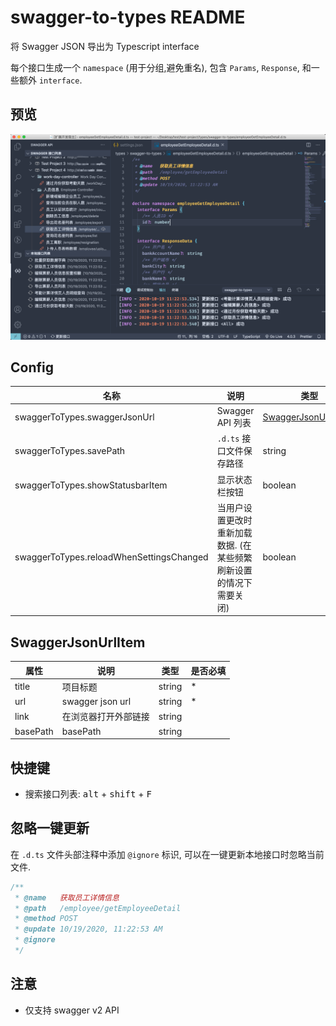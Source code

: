 # swagger-to-types README

将 Swagger JSON 导出为 Typescript interface

每个接口生成一个 `namespace` (用于分组,避免重名), 包含 `Params`,  `Response`, 和一些额外 `interface`.

## 预览
![img](./assets/images/preview.png)

## Config

| 名称                                     | 说明                                                               | 类型                                        | 默认                     |
| ---------------------------------------- | ------------------------------------------------------------------ | ------------------------------------------- | ------------------------ |
| swaggerToTypes.swaggerJsonUrl            | Swagger API 列表                                                   | [SwaggerJsonUrlItem](#SwaggerJsonUrlItem)[] | []                       |
| swaggerToTypes.savePath                  | `.d.ts` 接口文件保存路径                                           | string                                      | 'types/swagger-to-types' |
| swaggerToTypes.showStatusbarItem         | 显示状态栏按钮                                                     | boolean                                     | `true`                   |
| swaggerToTypes.reloadWhenSettingsChanged | 当用户设置更改时重新加载数据. (在某些频繁刷新设置的情况下需要关闭) | boolean                                     | `true`                   |

## SwaggerJsonUrlItem

| 属性     | 说明                 | 类型   | 是否必填 |
| -------- | -------------------- | ------ | -------- |
| title    | 项目标题             | string | *        |
| url      | swagger json url     | string | *        |
| link     | 在浏览器打开外部链接 | string |          |
| basePath | basePath             | string |          |

## 快捷键
- 搜索接口列表: <kbd>alt</kbd> + <kbd>shift</kbd> + <kbd>F</kbd>

## 忽略一键更新
在 `.d.ts` 文件头部注释中添加 `@ignore` 标识, 可以在一键更新本地接口时忽略当前文件.

```ts
/**
 * @name   获取员工详情信息
 * @path   /employee/getEmployeeDetail
 * @method POST
 * @update 10/19/2020, 11:22:53 AM
 * @ignore
 */
```

## 注意

- 仅支持 swagger v2 API